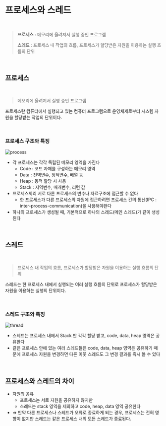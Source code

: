 # 프로세스와 스레드

<br>

> **프로세스** : 메모리에 올려져서 실행 중인 프로그램
>
> **스레드** : 프로세스 내 작업의 흐름, 프로세스가 할당받은 자원을 이용하는 실행 흐름의 단위

<br>


## 프로세스
<br>

> 메모리에 올려져서 실행 중인 프로그램

프로세스란 컴퓨터에서 실행되고 있는 컴퓨터 프로그램으로 운영체제로부터 시스템 자원을 할당받는 작업의 단위이다.

<br>

### 프로세스 구조와 특징
![process](https://user-images.githubusercontent.com/77603632/237010410-6ecdc6b1-8497-4578-9260-d3de82ccf29b.png)
- 각 프로세스는 각각 독립된 메모리 영역을 가진다
    - Code : 코드 자체를 구성하는 메모리 영역
    - Data : 전역변수, 정적변수, 배열 등
    - Heap : 동적 할당 시 사용
    - Stack : 지역변수, 매개변수, 리턴 값
- 프로세스끼리 서로 다른 프로세스의 변수나 자료구조에 접근할 수 없다
    - 한 프로세스가 다른 프로세스의 자원에 접근하려면 프로세스 간의 통신(IPC : inter-process-communication)을 사용해야한다
- 하나의 프로세스가 생성될 때, 기본적으로 하나의 스레드(메인 스레드)가 같이 생성된다

<br>

## 스레드
<br>

> 프로세스 내 작업의 흐름, 프로세스가 할당받은 자원을 이용하는 실행 흐름의 단위 

스레드는 한 프로세스 내에서 실행되는 여러 실행 흐름의 단위로 프로세스가 할당받은 자원을 이용하는 실행의 단위이다.

<br>

### 스레드 구조와 특징
![thread](https://user-images.githubusercontent.com/77603632/237012162-c61250dc-b5ef-4360-8c20-07328c24c6aa.png)
- 스레드는 프로세스 내에서 Stack 만 각각 할당 받고, code, data, heap 영역은 공유한다
- 같은 프로세스 안에 있는 여러 스레드들은 code, data, heap 영역은 공유하기 때문에 프로세스 자원을 변경하면 다른 이웃 스레드도 그 변경 결과를 즉시 볼 수 있다

<br>

## 프로세스와 스레드의 차이
- 자원의 공유
    - 프로세스는 서로 자원을 공유하지 않지만
    - 스레드는 stack 영역을 제외하고 code, heap, data 영역 공유한다
- ⇒ 만약 다른 프로세스나 스레드가 오류로 종료하게 되는 경우, 프로세스는 전혀 영향이 없지만 스레드는 같은 프로세스 내의 모든 스레드가 종료된다.
